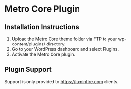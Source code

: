 # Metro Core Plugin

## Installation Instructions

1. Upload the Metro Core theme folder via FTP to your wp-content/plugins/ directory.
2. Go to your WordPress dashboard and select Plugins.
3. Activate the Metro Core plugin.

## Plugin Support

Support is only provided to https://luminfire.com clients.
